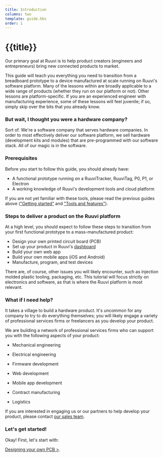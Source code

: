 ```yaml
---
title: Introduction
columns: two
template: guide.hbs
order: 1
---
```


# {{title}}

Our primary goal at Ruuvi is to help product creators (engineers and entrepreneurs) bring new connected products to market.

This guide will teach you everything you need to transition from a breadboard prototype to a device manufactured at scale running on Ruuvi's software platform. Many of the lessons within are broadly applicable to a wide range of products (whether they run on our platform or not). Other lessons are platform-specific. If you are an experienced engineer with manufacturing experience, some of these lessons will feel juvenile; if so, simply skip over the bits that you already know.

### But wait, I thought you were a hardware company?

Sort of. We're a software company that serves hardware companies. In order to most effectively deliver our software platform, we sell hardware (development kits and modules) that are pre-programmed with our software stack. All of our magic is in the software.

### Prerequisites

Before you start to follow this guide, you should already have:

- A functional prototype running on a RuuviTracker, RuuviTag, P0, P1, or Electron
- A working knowledge of Ruuvi's development tools and cloud platform

If you are not yet familiar with these tools, please read the previous guides above (["Getting started"](/guide/getting-started/intro) and ["Tools and features"](/guide/tools-and-features/intro)).

### Steps to deliver a product on the Ruuvi platform

At a high level, you should expect to follow these steps to transition from your first functional prototype to a mass-manufactured product:

- Design your own printed circuit board (PCB)
- Set up your product in Ruuvi's [dashboard](https://dashboard.ruuvi.io)
- Build your own web app
- Build your own mobile apps (iOS and Android)
- Manufacture, program, and test devices

There are, of course, other issues you will likely encounter, such as injection molded plastic tooling, packaging, etc. This tutorial will focus strictly on electronics and software, as that is where the Ruuvi platform is most relevant.

### What if I need help?

It takes a village to build a hardware product. It's uncommon for any company to try to do everything themselves; you will likely engage a variety of professional services firms or freelancers as you develop your product.

We are building a network of professional services firms who can support you with the following aspects of your product:

- Mechanical engineering
- Electrical engineering
- Firmware development
- Web development
- Mobile app development
- Contract manufacturing

- Logistics

If you are interested in engaging us or our partners to help develop your product, please contact [our sales team](mailto:sales@ruuvi.io).

### Let's get started!

Okay! First, let's start with:

[Designing your own PCB >](../pcb-design).
